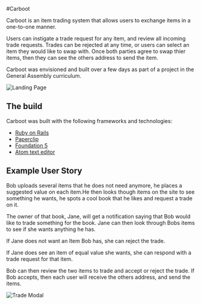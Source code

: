 #Carboot

Carboot is an item trading system that allows users to exchange items in a one-to-one manner.

Users can instigate a trade request for any item, and review all incoming trade requests. Trades can be rejected at any time, or users can select an item they would like to swap with. Once both parties agree to swap thier items, then they can see the others address to send the item.

Carboot was envisioned and built over a few days as part of a project in the General Assembly curriculum.

![Landing Page](http://i.imgur.com/2WNdWTL.png)

## The build
Carboot was built with the following frameworks and technologies:

* [Ruby on Rails](http://rubyonrails.org/)
* [Paperclip](https://github.com/thoughtbot/paperclip)
* [Foundation 5](http://foundation.zurb.com/)
* [Atom text editor](https://atom.io/)

## Example User Story
Bob uploads several items that he does not need anymore, he places a suggested value on each item.He then looks though items on the site to see something he wants, he spots a cool book that he likes and request a trade on it.

The owner of that book, Jane, will get a notification saying that Bob would like to trade something for the book. Jane can then look through Bobs items to
see if she wants anything he has.

If Jane does not want an Item Bob has, she can reject the trade.

If Jane does see an item of equal value she wants, she can respond with a trade request for that item.

Bob can then review the two items to trade and accept or reject the trade. If Bob accepts, then each user will receive the others address, and send the items.

![Trade Modal](http://i.imgur.com/MLjfb8b.png)
